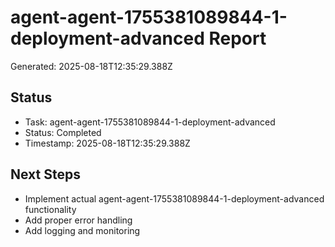 # agent-agent-1755381089844-1-deployment-advanced Report

Generated: 2025-08-18T12:35:29.388Z

## Status
- Task: agent-agent-1755381089844-1-deployment-advanced
- Status: Completed
- Timestamp: 2025-08-18T12:35:29.388Z

## Next Steps
- Implement actual agent-agent-1755381089844-1-deployment-advanced functionality
- Add proper error handling
- Add logging and monitoring
